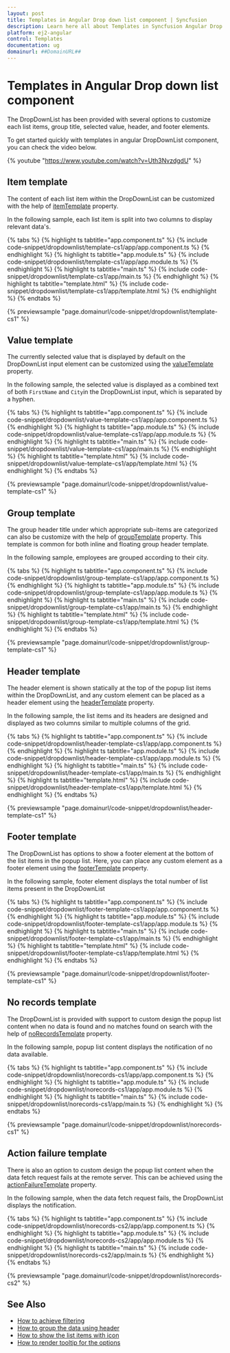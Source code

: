 ```yaml
---
layout: post
title: Templates in Angular Drop down list component | Syncfusion
description: Learn here all about Templates in Syncfusion Angular Drop down list component of Syncfusion Essential JS 2 and more.
platform: ej2-angular
control: Templates 
documentation: ug
domainurl: ##DomainURL##
---
```


# Templates in Angular Drop down list component

The DropDownList has been provided with several options to customize each list items, group title, selected value, header, and footer elements.

To get started quickly with templates in angular DropDownList component, you can check the video below.

{% youtube "https://www.youtube.com/watch?v=Uth3NvzdgdU" %}

## Item template

The content of each list item within the DropDownList can be customized with the help of [itemTemplate](https://ej2.syncfusion.com/angular/documentation/api/drop-down-list/#itemtemplate) property.

In the following sample, each list item is split into two columns to display relevant data's.

{% tabs %}
{% highlight ts tabtitle="app.component.ts" %}
{% include code-snippet/dropdownlist/template-cs1/app/app.component.ts %}
{% endhighlight %}
{% highlight ts tabtitle="app.module.ts" %}
{% include code-snippet/dropdownlist/template-cs1/app/app.module.ts %}
{% endhighlight %}
{% highlight ts tabtitle="main.ts" %}
{% include code-snippet/dropdownlist/template-cs1/app/main.ts %}
{% endhighlight %}
{% highlight ts tabtitle="template.html" %}
{% include code-snippet/dropdownlist/template-cs1/app/template.html %}
{% endhighlight %}
{% endtabs %}
  
{% previewsample "page.domainurl/code-snippet/dropdownlist/template-cs1" %}

## Value template

The currently selected value that is displayed by default on the DropDownList input element can be customized using the [valueTemplate](https://ej2.syncfusion.com/angular/documentation/api/drop-down-list/#valuetemplate) property.

In the following sample, the selected value is displayed as a combined text of both `FirstName` and `City`in the DropDownList input, which is separated by a hyphen.

{% tabs %}
{% highlight ts tabtitle="app.component.ts" %}
{% include code-snippet/dropdownlist/value-template-cs1/app/app.component.ts %}
{% endhighlight %}
{% highlight ts tabtitle="app.module.ts" %}
{% include code-snippet/dropdownlist/value-template-cs1/app/app.module.ts %}
{% endhighlight %}
{% highlight ts tabtitle="main.ts" %}
{% include code-snippet/dropdownlist/value-template-cs1/app/main.ts %}
{% endhighlight %}
{% highlight ts tabtitle="template.html" %}
{% include code-snippet/dropdownlist/value-template-cs1/app/template.html %}
{% endhighlight %}
{% endtabs %}
  
{% previewsample "page.domainurl/code-snippet/dropdownlist/value-template-cs1" %}

## Group template

The group header title under which appropriate sub-items are categorized can also be customize with the help of [groupTemplate](https://ej2.syncfusion.com/angular/documentation/api/drop-down-list/#grouptemplate-string) property. This template is common for both inline and floating group header template.

In the following sample, employees are grouped according to their city.

{% tabs %}
{% highlight ts tabtitle="app.component.ts" %}
{% include code-snippet/dropdownlist/group-template-cs1/app/app.component.ts %}
{% endhighlight %}
{% highlight ts tabtitle="app.module.ts" %}
{% include code-snippet/dropdownlist/group-template-cs1/app/app.module.ts %}
{% endhighlight %}
{% highlight ts tabtitle="main.ts" %}
{% include code-snippet/dropdownlist/group-template-cs1/app/main.ts %}
{% endhighlight %}
{% highlight ts tabtitle="template.html" %}
{% include code-snippet/dropdownlist/group-template-cs1/app/template.html %}
{% endhighlight %}
{% endtabs %}
  
{% previewsample "page.domainurl/code-snippet/dropdownlist/group-template-cs1" %}

## Header template

The header element is shown statically at the top of the popup list items within the
DropDownList, and any custom element can be placed as a header element using the
[headerTemplate](https://ej2.syncfusion.com/angular/documentation/api/drop-down-list/#headertemplate) property.

In the following sample, the list items and its headers are designed and displayed as two columns similar to multiple columns of the grid.

{% tabs %}
{% highlight ts tabtitle="app.component.ts" %}
{% include code-snippet/dropdownlist/header-template-cs1/app/app.component.ts %}
{% endhighlight %}
{% highlight ts tabtitle="app.module.ts" %}
{% include code-snippet/dropdownlist/header-template-cs1/app/app.module.ts %}
{% endhighlight %}
{% highlight ts tabtitle="main.ts" %}
{% include code-snippet/dropdownlist/header-template-cs1/app/main.ts %}
{% endhighlight %}
{% highlight ts tabtitle="template.html" %}
{% include code-snippet/dropdownlist/header-template-cs1/app/template.html %}
{% endhighlight %}
{% endtabs %}
  
{% previewsample "page.domainurl/code-snippet/dropdownlist/header-template-cs1" %}

## Footer template

The DropDownList has options to show a footer element at the bottom of the list items in the popup list. Here, you can place any custom element as a footer element using
the [footerTemplate](https://ej2.syncfusion.com/angular/documentation/api/drop-down-list/#footertemplate) property.

In the following sample, footer element displays the total number of list items present in the DropDownList

{% tabs %}
{% highlight ts tabtitle="app.component.ts" %}
{% include code-snippet/dropdownlist/footer-template-cs1/app/app.component.ts %}
{% endhighlight %}
{% highlight ts tabtitle="app.module.ts" %}
{% include code-snippet/dropdownlist/footer-template-cs1/app/app.module.ts %}
{% endhighlight %}
{% highlight ts tabtitle="main.ts" %}
{% include code-snippet/dropdownlist/footer-template-cs1/app/main.ts %}
{% endhighlight %}
{% highlight ts tabtitle="template.html" %}
{% include code-snippet/dropdownlist/footer-template-cs1/app/template.html %}
{% endhighlight %}
{% endtabs %}
  
{% previewsample "page.domainurl/code-snippet/dropdownlist/footer-template-cs1" %}

## No records template

The DropDownList is provided with support to custom design the popup list content when no data is found and no matches found on search with the help of
[noRecordsTemplate](https://ej2.syncfusion.com/angular/documentation/api/drop-down-list/#norecordstemplate) property.

In the following sample, popup list content displays the notification of no data available.

{% tabs %}
{% highlight ts tabtitle="app.component.ts" %}
{% include code-snippet/dropdownlist/norecords-cs1/app/app.component.ts %}
{% endhighlight %}
{% highlight ts tabtitle="app.module.ts" %}
{% include code-snippet/dropdownlist/norecords-cs1/app/app.module.ts %}
{% endhighlight %}
{% highlight ts tabtitle="main.ts" %}
{% include code-snippet/dropdownlist/norecords-cs1/app/main.ts %}
{% endhighlight %}
{% endtabs %}
  
{% previewsample "page.domainurl/code-snippet/dropdownlist/norecords-cs1" %}

## Action failure template

There is also an option to custom design the popup list content when the data fetch request fails at the remote server. This can be achieved using the [actionFailureTemplate](https://ej2.syncfusion.com/angular/documentation/api/drop-down-list/#actionfailuretemplate) property.

In the following sample, when the data fetch request fails, the DropDownList displays the notification.

{% tabs %}
{% highlight ts tabtitle="app.component.ts" %}
{% include code-snippet/dropdownlist/norecords-cs2/app/app.component.ts %}
{% endhighlight %}
{% highlight ts tabtitle="app.module.ts" %}
{% include code-snippet/dropdownlist/norecords-cs2/app/app.module.ts %}
{% endhighlight %}
{% highlight ts tabtitle="main.ts" %}
{% include code-snippet/dropdownlist/norecords-cs2/app/main.ts %}
{% endhighlight %}
{% endtabs %}
  
{% previewsample "page.domainurl/code-snippet/dropdownlist/norecords-cs2" %}

## See Also

* [How to achieve filtering](./filtering/)
* [How to group the data using header](./grouping/)
* [How to show the list items with icon](./how-to/icons-support/)
* [How to render tooltip for the options](./how-to/tooltip/)